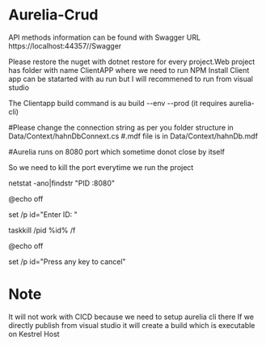 # Aurelia-Crud

API methods information can be found with Swagger URL
https://localhost:44357//Swagger

 
Please restore the nuget with dotnet restore for every project.Web project has folder with name  ClientAPP where we need to run NPM Install
Client app can be statarted with au run but I will recommened to run from visual studio  

The Clientapp build command is au build --env --prod (it requires aurelia-cli)

 
#Please change the connection string as per you folder structure in Data/Context/hahnDbConnext.cs
#.mdf file is in Data/Context/hahnDb.mdf

#Aurelia runs on 8080 port which sometime donot close by itself

So we need to kill the port everytime we run the project

netstat -ano|findstr "PID :8080"

@echo off

set /p id="Enter ID: "

taskkill /pid %id% /f

@echo off

set /p id="Press any key to cancel"


# Note 
It will not work with CICD because we need to setup aurelia cli there
If we directly publish from visual studio it will create a build which is executable on Kestrel Host 

